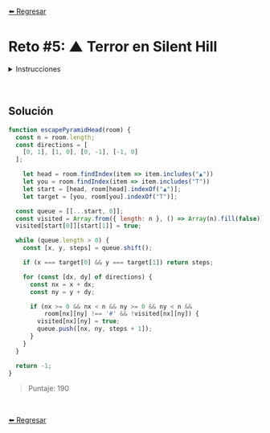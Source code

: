 [⬅️ Regresar](https://github.com/cosmoart/HalloweenDev)

# Reto #5: ▲ Terror en Silent Hill

<details>
  <summary>Instrucciones</summary>

</br>

Estás atrapado en Silent Hill, en una habitación cuadrada de tamaño n x n y el temido Pyramid Head (▲) está en algún lugar de la habitación, moviéndose hacia ti (T).

Tú no puedes moverte, y Pyramid Head se mueve una celda por turno, en cualquiera de las cuatro direcciones cardinales (arriba, abajo, izquierda, derecha), pero siempre elige el camino más corto hacia tu posición. Tu objetivo es determinar si Pyramid Head puede alcanzarte.

La habitación está representada por una matriz n x n:

- T: tu posición (donde te encuentras atrapado).
- ▲: la posición inicial de Pyramid Head.
- .: espacios vacíos donde Pyramid Head puede moverse.
- #: paredes que Pyramid Head no puede atravesar.

Escribe una función que determine si Pyramid Head podrá alcanzarte. Si Pyramid Head puede alcanzarte, devuelve el número de pasos con lo que lo puede lograr, si no puede alcanzarte entonces devuelve -1.

```js
const room = [
  ['.', '.', '#', '.', '▲'],
  ['#', '.', '#', '.', '#'],
  ['.', '.', '.', '.', '.'],
  ['#', '#', '#', '.', '#'],
  ['T', '.', '.', '.', '.'],
]

escapePyramidHead(room) // -> 8

const room2 = [
  ['T', '.', '#', '.'],
  ['.', '.', '.', '.'],
  ['▲', '.', '.', '#'],
  ['.', '#', '#', '#'],
]

escapePyramidHead(room2) // -> 2

const room3 = [
  ['#', '#', '#'],
  ['▲', '.', '#'],
  ['.', '#', 'T'],
]

escapePyramidHead(room3) // -> -1
```

</details>

<br/>
<br/>

## Solución

```js
function escapePyramidHead(room) {
  const n = room.length;
  const directions = [
    [0, 1], [1, 0], [0, -1], [-1, 0]
  ];

	let head = room.findIndex(item => item.includes("▲"))
	let you = room.findIndex(item => item.includes("T"))
	let start = [head, room[head].indexOf("▲")];
	let target = [you, room[you].indexOf("T")];

  const queue = [[...start, 0]];
  const visited = Array.from({ length: n }, () => Array(n).fill(false));
  visited[start[0]][start[1]] = true;

  while (queue.length > 0) {
    const [x, y, steps] = queue.shift();

    if (x === target[0] && y === target[1]) return steps;

    for (const [dx, dy] of directions) {
      const nx = x + dx;
      const ny = y + dy;

      if (nx >= 0 && nx < n && ny >= 0 && ny < n &&
          room[nx][ny] !== '#' && !visited[nx][ny]) {
        visited[nx][ny] = true;
        queue.push([nx, ny, steps + 1]);
      }
    }
  }

  return -1;
}
```

> Puntaje: 190

<br/>

[⬅️ Regresar](https://github.com/cosmoart/HalloweenDev)